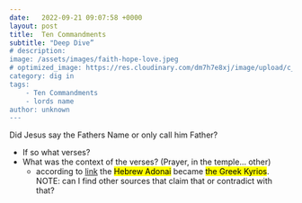 ```yaml
---
date:   2022-09-21 09:07:58 +0000
layout: post
title:  Ten Commandments  
subtitle: "Deep Dive”
# description: 
image: /assets/images/faith-hope-love.jpeg
# optimized_image: https://res.cloudinary.com/dm7h7e8xj/image/upload/c_scale,w_380/v1559821647/theme2_ylcxxz.jpg
category: dig in
tags:
	- Ten Commandments 
	- lords name
author: unknown
---
```







Did Jesus say the Fathers Name or only call him Father? 
- If so what verses? 
- What was the context of the verses? (Prayer, in the temple… other) 
	- according to [link](https://www.thecompassnews.org/2009/01/the-name-that-must-not-be-said-out-loud/) the <mark>Hebrew Adonai</mark> became <mark>the Greek Kyrios</mark>.
		NOTE: can I find other sources that claim that or contradict with that? 
